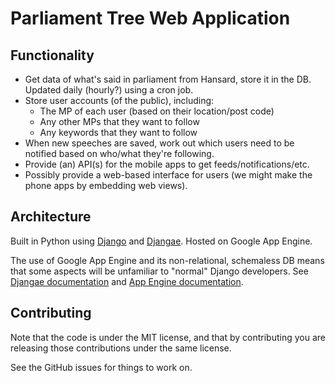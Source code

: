 # Parliament Tree Web Application

## Functionality

* Get data of what's said in parliament from Hansard, store it in the DB.  Updated daily (hourly?) using a cron job.
* Store user accounts (of the public), including:
  - The MP of each user (based on their location/post code)
  - Any other MPs that they want to follow
  - Any keywords that they want to follow
* When new speeches are saved, work out which users need to be notified based on who/what they're following.
* Provide (an) API(s) for the mobile apps to get feeds/notifications/etc.
* Possibly provide a web-based interface for users (we might make the phone apps by embedding web views).


## Architecture

Built in Python using [Django](https://djangoproject.com) and [Djangae](https://github.com/potatolondon/djangae).
Hosted on Google App Engine.

The use of Google App Engine and its non-relational, schemaless DB means that some aspects will be unfamiliar to "normal" Django developers.
See [Djangae documentation](https://djangae.readthedocs.org) and [App Engine documentation](https://cloud.google.com/appengine/docs/python/).


## Contributing

Note that the code is under the MIT license, and that by contributing you are releasing those contributions under the same license.

See the GitHub issues for things to work on.
